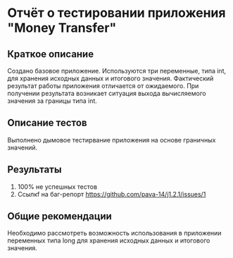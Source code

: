 # Отчёт о тестировании приложения "Money Transfer"

## Краткое описание

Создано базовое приложение. Используются три переменные, типа int, для хранения исходных данных и итогового значения. Фактический результат работы приложения отличается от ожидаемого. При получении результата возникает ситуация выхода вычисляемого значения за границы типа int.

## Описание тестов

Выполнено дымовое тестирвание приложения на основе граничных значений.

## Результаты

1. 100% не успешных тестов
2. Ссылкf на баг-репорт https://github.com/pava-14/j1.2.1/issues/1

## Общие рекомендации

Необходимо рассмотреть возможность использования в приложении переменных типа long для хранения исходных данных и итогового значения.